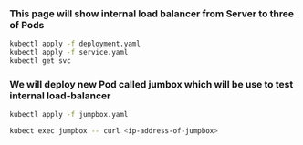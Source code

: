 ### This page will show internal load balancer from Server to three of Pods

```sh
kubectl apply -f deployment.yaml
kubectl apply -f service.yaml
kubectl get svc
```

### We will deploy new Pod called jumbox which will be use to test internal load-balancer
```sh
kubectl apply -f jumpbox.yaml

kubect exec jumpbox -- curl <ip-address-of-jumpbox>
```
